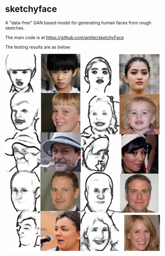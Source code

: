 # sketchyface
A "data-free" GAN based model for generating human faces from rough sketches.

The main code is at https://github.com/antter/sketchyFace

The testing results are as below:

![image](https://github.com/BobbyZ04/sketchyface/blob/main/result.png)
